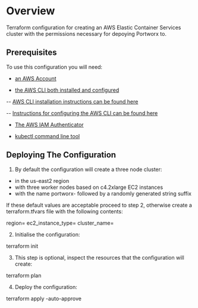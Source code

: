 # Overview

Terraform configuration for creating an AWS Elastic Container Services cluster with the permissions necessary for depoying Portworx to.

## Prerequisites

To use this configuration you will need:

- [an AWS Account](https://signin.aws.amazon.com/signin?redirect_uri=https%3A%2F%2Fportal.aws.amazon.com%2Fbilling%2Fsignup%2Fresume&client_id=signup&code_challenge_method=SHA-256&code_challenge=D4Ggbzl5tnL0TF44U1cPT4gn97OZnIDn7Tiig3AO_Lw#/start)

- [the AWS CLI both installed and configured]()

-- [AWS CLI installation instructions can be found here](https://docs.aws.amazon.com/cli/latest/userguide/getting-started-install.html)

-- [Instructions for configuring the AWS CLI can be found here](https://docs.aws.amazon.com/cli/latest/userguide/cli-chap-getting-started.html)

- [The AWS IAM Authenticator](https://docs.aws.amazon.com/eks/latest/userguide/install-aws-iam-authenticator.html)

- [kubectl command line tool](https://kubernetes.io/docs/tasks/tools/)

## Deploying The Configuration

1. By default the configuration will create a three node cluster:

- in the us-east2 region
- with three worker nodes based on c4.2xlarge EC2 instances
- with the name portworx- followed by a randomly generated string suffix

If these default values are acceptable proceed to step 2, otherwise create a terraform.tfvars file with the following contents:

region=<region name goes here>
ec2_instance_type=<instance type goes here>
cluster_name=<cluster name prefix goes here>

2. Initialise the configuration:

terraform init

3. This step is optional, inspect the resources that the configuration will create:

terraform plan  
  
4. Deploy the configuration:

terraform apply -auto-approve



